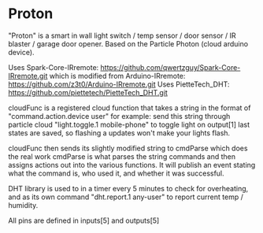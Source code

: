 # Proton
"Proton" is a smart in wall light switch / temp sensor / door sensor / IR blaster / garage door opener. Based on the Particle Photon (cloud arduino device).

Uses Spark-Core-IRremote: https://github.com/qwertzguy/Spark-Core-IRremote.git which is modified from Arduino-IRremote: https://github.com/z3t0/Arduino-IRremote.git
Uses PietteTech_DHT: https://github.com/piettetech/PietteTech_DHT.git

cloudFunc is a registered cloud function that takes a string in the format of "command.action.device user"
for example: send this string through particle cloud "light.toggle.1 mobile-phone" to toggle light on output[1]
last states are saved, so flashing a updates won't make your lights flash.

cloudFunc then sends its slightly modified string to cmdParse which does the real work
cmdParse is what parses the string commands and then assigns actions out into the various functions.
It will publish an event stating what the command is, who used it, and whether it was successful.

DHT library is used to in a timer every 5 minutes to check for overheating, and as its own command "dht.report.1 any-user" to report current temp / humidity.

All pins are defined in inputs[5] and outputs[5]
